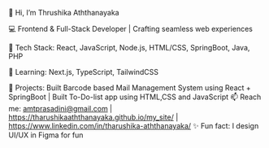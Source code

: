👋 Hi, I’m Thrushika Aththanayaka

💻 Frontend & Full-Stack Developer | Crafting seamless web experiences

🔨 Tech Stack: React, JavaScript, Node.js, HTML/CSS, SpringBoot, Java, PHP

🌱 Learning: Next.js, TypeScript, TailwindCSS

🚀 Projects: Built Barcode based Mail Management System using React + SpringBoot | Built To-Do-list app using HTML,CSS and JavaScript
📫 Reach me: amtprasadini@gmail.com | https://tharushikaaththanayaka.github.io/my_site/ | https://www.linkedin.com/in/tharushika-aththanayaka/
✨ Fun fact: I design UI/UX in Figma for fun
